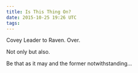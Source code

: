 ```yaml
---
title: Is This Thing On?
date: 2015-10-25 19:26 UTC
tags:
---
```


Covey Leader to Raven. Over.

Not only but also.

Be that as it may and the former notwithstanding...
